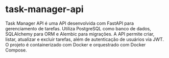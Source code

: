 # task-manager-api
Task Manager API é uma API desenvolvida com FastAPI para gerenciamento de tarefas. Utiliza PostgreSQL como banco de dados, SQLAlchemy para ORM e Alembic para migrações. A API permite criar, listar, atualizar e excluir tarefas, além de autenticação de usuários via JWT. O projeto é containerizado com Docker e orquestrado com Docker Compose.
